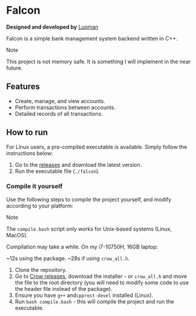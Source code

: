 # Falcon

**Designed and developed by** [Luqman](https://theluqmn.github.io/)

Falcon is a simple bank management system backend written in C++.

>[!NOTE]
> This project is not memory safe. It is something I will implement in the near future.

## Features

- Create, manage, and view accounts.
- Perform transactions between accounts.
- Detailed records of all transactions.

## How to run

For Linux users, a pre-compiled executable is available. Simply follow the instructions below:

1. Go to the [releases](https://github.com/theluqmn/falcon/releases) and download the latest version.
2. Run the executable file (`./falcon`).

### Compile it yourself

Use the following steps to compile the project yourself, and modify according to your platform:

>[!NOTE]
> The `compile.bash` script only works for Unix-based systems (Linux, MacOS).
>
> Compilation may take a while. On my i7-10750H, 16GB laptop:
>
> ~12s using the package.
> ~28s if using `crow_all.h`.

1. Clone the repository.
2. Go to [Crow releases](https://github.com/CrowCpp/Crow/releases/latest), download the installer - or `crow_all.h` and move the file to the root directory (you will need to modify some code to use the header file instead of the package).
3. Ensure you have `g++` and`cpprest-devel` installed (Linux).
4. Run `bash compile.bash` - this will compile the project and run the executable.
